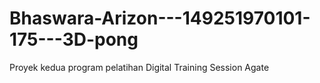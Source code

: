 # Bhaswara-Arizon---149251970101-175---3D-pong
Proyek kedua program pelatihan Digital Training Session Agate
